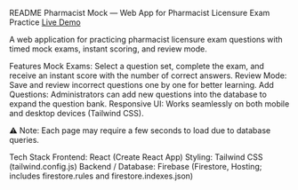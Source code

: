 README
Pharmacist Mock — Web App for Pharmacist Licensure Exam Practice
[Live Demo](https://pharmacistmock.netlify.app)  

A web application for practicing pharmacist licensure exam questions with timed mock exams, instant scoring, and review mode.

Features
Mock Exams: Select a question set, complete the exam, and receive an instant score with the number of correct answers.
Review Mode: Save and review incorrect questions one by one for better learning.
Add Questions: Administrators can add new questions into the database to expand the question bank.
Responsive UI: Works seamlessly on both mobile and desktop devices (Tailwind CSS).

⚠️ Note: Each page may require a few seconds to load due to database queries.

Tech Stack
Frontend: React (Create React App)
Styling: Tailwind CSS (tailwind.config.js)
Backend / Database: Firebase (Firestore, Hosting; includes firestore.rules and firestore.indexes.json)
